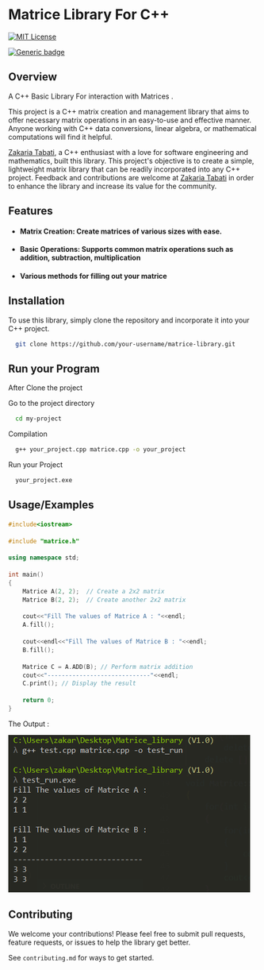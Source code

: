
# Matrice Library For C++




[![MIT License](https://img.shields.io/badge/License-MIT-green.svg)](https://choosealicense.com/licenses/mit/)

[![Generic badge](https://img.shields.io/badge/VERSION-1.0.0-<COLOR>.svg)](https://shields.io/)


## Overview

 A C++  Basic Library For interaction with Matrices .

 
This project is a C++ matrix creation and management library that aims to offer necessary matrix operations in an easy-to-use and effective manner. Anyone working with C++ data conversions, linear algebra, or mathematical computations will find it helpful.



[Zakaria Tabati](www.linkedin.com/in/zakariatabati), a C++ enthusiast with a love for software engineering and mathematics, built this library. This project's objective is to create a simple, lightweight matrix library that can be readily incorporated into any C++ project. Feedback and contributions are welcome at [Zakaria Tabati](www.linkedin.com/in/zakariatabati) in order to enhance the library and increase its value for the community.


## Features

- #### Matrix Creation: Create matrices of various sizes with ease.
- #### Basic Operations: Supports common matrix operations such as addition, subtraction, multiplication 
 - #### Various methods for filling out your matrice


## Installation

To use this library, simply clone the repository and incorporate it into your C++ project.

```bash
  git clone https://github.com/your-username/matrice-library.git
```
    
## Run your Program

After Clone the project


Go to the project directory

```bash
  cd my-project
```

Compilation 

```bash
  g++ your_project.cpp matrice.cpp -o your_project
```

Run your Project 

```bash
  your_project.exe
```


## Usage/Examples

```cpp
#include<iostream>

#include "matrice.h"

using namespace std;

int main()
{
    Matrice A(2, 2);  // Create a 2x2 matrix
    Matrice B(2, 2);  // Create another 2x2 matrix

    cout<<"Fill The values of Matrice A : "<<endl;
    A.fill();

    cout<<endl<<"Fill The values of Matrice B : "<<endl;
    B.fill();

    Matrice C = A.ADD(B); // Perform matrix addition
    cout<<"-----------------------------"<<endl;
    C.print(); // Display the result

    return 0;
}


```
The Output  : 


![Alt text](output.png)


## Contributing

We welcome your contributions! Please feel free to submit pull requests, feature requests, or issues to help the library get better.

See `contributing.md` for ways to get started.



